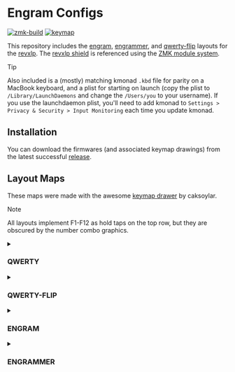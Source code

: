 # Engram Configs

[![zmk-build](https://github.com/willpuckett/revxlp-config-engram/actions/workflows/build.yml/badge.svg)](https://github.com/willpuckett/revxlp-config-engram/actions/workflows/build.yml)
[![keymap](https://github.com/willpuckett/revxlp-config-engram/actions/workflows/keymap.yml/badge.svg)](https://github.com/willpuckett/revxlp-config-engram/actions/workflows/keymap.yml)

This repository includes the [engram](https://engram.dev),
[engrammer](https://github.com/sunaku/engrammer), and
[qwerty-flip](https://nick-gravgaard.com/qwerty-flip/) layouts for the
[revxlp](https://kbd.news/revxlp-1787.html). The [revxlp shield](https://github.com/petejohanson/revxlp-module) is referenced using the [ZMK module system](https://zmk.dev/docs/features/modules).

> [!TIP]
> Also included is a (mostly) matching kmonad `.kbd` file for parity on a
> MacBook keyboard, and a plist for starting on launch (copy the plist to
> `/Library/LaunchDaemons` and change the `/Users/you` to your username). If you
> use the launchdaemon plist, you'll need to add kmonad to
> `Settings > Privacy & Security > Input Monitoring` each time you update
> kmonad.

## Installation

You can download the firmwares (and associated keymap drawings) from the latest
successful
[release](https://github.com/willpuckett/revxlp-config-engram/releases/latest).

## Layout Maps

These maps were made with the awesome
[keymap drawer](https://keymap-drawer.streamlit.app) by caksoylar.

> [!NOTE]
> All layouts implement F1-F12 as hold taps on the top row, but they are obscured by the number combo graphics.

<details>
<summary>

### QWERTY

</summary>

![QWERTY](.images/revxlp_qwerty.svg)

</details>

<details>
<summary>

### QWERTY-FLIP

</summary>

![QWERTY-FLIP](.images/revxlp_qwerty_flip.svg)

</details>

<details>
<summary>

### ENGRAM

</summary>

![ENGRAM](.images/revxlp_engram.svg)

</details>

<details>
<summary>

### ENGRAMMER

</summary>

![ENGRAMMER](.images/revxlp_engrammer.svg)

</details>
